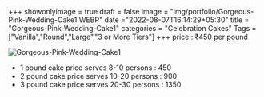 +++
showonlyimage = true
draft = false
image = "img/portfolio/Gorgeous-Pink-Wedding-Cake1.WEBP"
date ="2022-08-07T16:14:29+05:30"
title = "Gorgeous-Pink-Wedding-Cake1"
categories = "Celebration Cakes"
Tags = ["Vanilla","Round","Large","3 or More Tiers"]
+++
price : ₹450 per pound
<!--more-->
![Gorgeous-Pink-Wedding-Cake1](/img/portfolio/Gorgeous-Pink-Wedding-Cake1.WEBP)
* 1 pound cake price serves 8-10 persons : 450
* 2 pound cake price serves 10-20 persons : 900
* 3 pound cake price serves 20-30 persons : 1350
